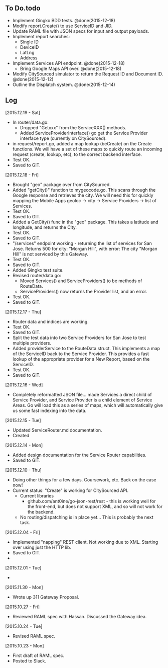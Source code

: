 ## To Do.todo

* Implement Gingko BDD tests. @done(2015-12-18)
* Modify report.Create() to use ServiceID and JID.
* Update RAML file with JSON specs for input and output payloads.
* Implement report searches:
	* Single ID
	* DeviceID
	* LatLng
	* Address
* Implement Services API endpoint. @done(2015-12-18)
	* Bring Google Maps API over. @done(2015-12-18)
* Modify CitySourced simulator to return the Request ID and Document ID. @done(2015-12-12)
* Outline the Displatch system. @done(2015-12-14)


## Log

[2015.12.19 - Sat]

* In router/data.go:
	* Dropped "Getxxx" from the ServiceXXX() methods.
	* Added ServiceProviderInterface() go get the Service Provider interface type (currently on CitySourced).  
* in request/report.go, added a map lookup (beCreate) on the Create functions.  We will have a set of these maps to quickly route an incoming request (create, lookup, etc), to the correct backend interface.
* Test OK.
* Saved to GIT.

[2015.12.18 - Fri]

* Brought "geo" package over from CitySourced.
* Added "getCity()" function to mygeocode.go.  This scans through the Google response and retrieves the city.  We will need this for quickly mapping the Mobile Apps geoloc -> city -> Service Providers -> list of Services.
* Test OK.
* Saved to GIT.
* Added a GetCity() func in the "geo" package.  This takes a latitude and longitude, and returns the City.
* Test OK.
* Saved to GIT.
* "/services" endpoint working - returning the list of services for San Jose.  Returns 500 for city: "Morgan Hill", with error: The city "Morgan Hill" is not serviced by this Gateway.
* Test OK.
* Saved to GIT.
* Added Gingko test suite.
* Revised router/data.go:
	* Moved Services() and ServiceProviders() to be methods of RouteData.
	* ServiceProviders() now returns the Provider list, and an error.
* Test OK.
* Saved to GIT.


[2015.12.17 - Thu]

* Router data and indices are working.
* Test OK.
* Saved to GIT.
* Split the test data into two Service Providers for San Jose to test multiple providers.  
* Added providerService to the RouteData struct.  This implements a map of the ServiceID back to the Service Provider.  This provides a fast lookup of the appropriate provider for a New Report, based on the ServiceID.
* Test OK.
* Saved to GIT.

[2015.12.16 - Wed]

* Completely reformatted JSON file... made Services a direct child of Service Provider, and Service Provider is a child element of Service Areas.  Go will load this as a series of maps, which will automatically give us some fast indexing into the data.

[2015.12.15 - Tue]

* Updated ServiceRouter.md documentation.
* Created 

[2015.12.14 - Mon]

* Added design documentation for the Service Router capabilities.  
* Saved to GIT.

[2015.12.10 - Thu]

* Doing other things for a few days.  Coursework, etc.  Back on the case now!
* Current status: "Create" is working for CitySourced API. 
	* Current libraries
		* github.com/ant0ine/go-json-rest/rest - this is working well for the front-end, but does not support XML, and so will not work for the backend.
	* No routing/dispatching is in place yet...  This is probably the next task.

[2015.12.04 - Fri]

* Implemented "napping" REST client.  Not working due to XML.  Starting over using just the HTTP lib.
* Saved to GIT.
* 

[2015.12.01 - Tue]

* 

[2015.11.30 - Mon]

* Wrote up 311 Gateway Proposal.

[2015.10.27 - Fri]

* Reviewed RAML spec with Hassan.  Discussed the Gateway idea.

[2015.10.24 - Tue]

* Revised RAML spec.

[2015.10.23 - Mon]

* First draft of RAML spec.
* Posted to Slack.
